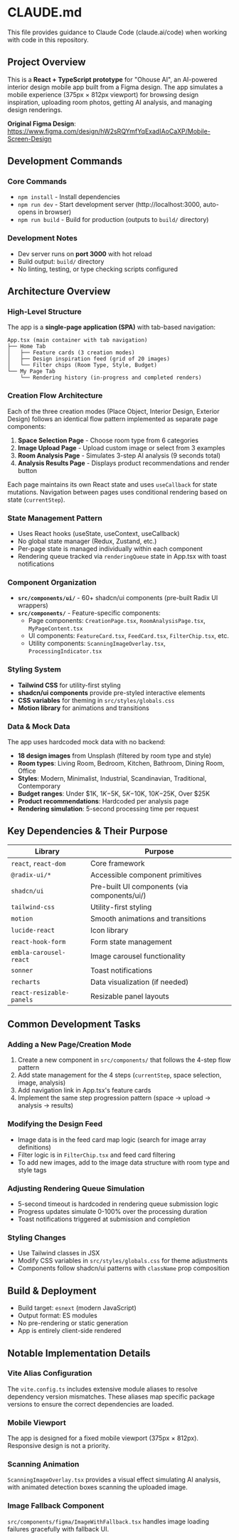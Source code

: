 # CLAUDE.md

This file provides guidance to Claude Code (claude.ai/code) when working with code in this repository.

## Project Overview

This is a **React + TypeScript prototype** for "Ohouse AI", an AI-powered interior design mobile app built from a Figma design. The app simulates a mobile experience (375px × 812px viewport) for browsing design inspiration, uploading room photos, getting AI analysis, and managing design renderings.

**Original Figma Design**: https://www.figma.com/design/hW2sRQYmfYqExadIAoCaXP/Mobile-Screen-Design

## Development Commands

### Core Commands
- `npm install` - Install dependencies
- `npm run dev` - Start development server (http://localhost:3000, auto-opens in browser)
- `npm run build` - Build for production (outputs to `build/` directory)

### Development Notes
- Dev server runs on **port 3000** with hot reload
- Build output: `build/` directory
- No linting, testing, or type checking scripts configured

## Architecture Overview

### High-Level Structure

The app is a **single-page application (SPA)** with tab-based navigation:

```
App.tsx (main container with tab navigation)
├── Home Tab
│   ├── Feature cards (3 creation modes)
│   ├── Design inspiration feed (grid of 20 images)
│   └── Filter chips (Room Type, Style, Budget)
└── My Page Tab
    └── Rendering history (in-progress and completed renders)
```

### Creation Flow Architecture

Each of the three creation modes (Place Object, Interior Design, Exterior Design) follows an identical flow pattern implemented as separate page components:

1. **Space Selection Page** - Choose room type from 6 categories
2. **Image Upload Page** - Upload custom image or select from 3 examples
3. **Room Analysis Page** - Simulates 3-step AI analysis (9 seconds total)
4. **Analysis Results Page** - Displays product recommendations and render button

Each page maintains its own React state and uses `useCallback` for state mutations. Navigation between pages uses conditional rendering based on state (`currentStep`).

### State Management Pattern

- Uses React hooks (useState, useContext, useCallback)
- No global state manager (Redux, Zustand, etc.)
- Per-page state is managed individually within each component
- Rendering queue tracked via `renderingQueue` state in App.tsx with toast notifications

### Component Organization

- **`src/components/ui/`** - 60+ shadcn/ui components (pre-built Radix UI wrappers)
- **`src/components/`** - Feature-specific components:
  - Page components: `CreationPage.tsx`, `RoomAnalysisPage.tsx`, `MyPageContent.tsx`
  - UI components: `FeatureCard.tsx`, `FeedCard.tsx`, `FilterChip.tsx`, etc.
  - Utility components: `ScanningImageOverlay.tsx`, `ProcessingIndicator.tsx`

### Styling System

- **Tailwind CSS** for utility-first styling
- **shadcn/ui components** provide pre-styled interactive elements
- **CSS variables** for theming in `src/styles/globals.css`
- **Motion library** for animations and transitions

### Data & Mock Data

The app uses hardcoded mock data with no backend:
- **18 design images** from Unsplash (filtered by room type and style)
- **Room types**: Living Room, Bedroom, Kitchen, Bathroom, Dining Room, Office
- **Styles**: Modern, Minimalist, Industrial, Scandinavian, Traditional, Contemporary
- **Budget ranges**: Under $1K, $1K-$5K, $5K-$10K, $10K-$25K, Over $25K
- **Product recommendations**: Hardcoded per analysis page
- **Rendering simulation**: 5-second processing time per request

## Key Dependencies & Their Purpose

| Library | Purpose |
|---------|---------|
| `react`, `react-dom` | Core framework |
| `@radix-ui/*` | Accessible component primitives |
| `shadcn/ui` | Pre-built UI components (via components/ui/) |
| `tailwind-css` | Utility-first styling |
| `motion` | Smooth animations and transitions |
| `lucide-react` | Icon library |
| `react-hook-form` | Form state management |
| `embla-carousel-react` | Image carousel functionality |
| `sonner` | Toast notifications |
| `recharts` | Data visualization (if needed) |
| `react-resizable-panels` | Resizable panel layouts |

## Common Development Tasks

### Adding a New Page/Creation Mode
1. Create a new component in `src/components/` that follows the 4-step flow pattern
2. Add state management for the 4 steps (`currentStep`, space selection, image, analysis)
3. Add navigation link in App.tsx's feature cards
4. Implement the same step progression pattern (space → upload → analysis → results)

### Modifying the Design Feed
- Image data is in the feed card map logic (search for image array definitions)
- Filter logic is in `FilterChip.tsx` and feed card filtering
- To add new images, add to the image data structure with room type and style tags

### Adjusting Rendering Queue Simulation
- 5-second timeout is hardcoded in rendering queue submission logic
- Progress updates simulate 0-100% over the processing duration
- Toast notifications triggered at submission and completion

### Styling Changes
- Use Tailwind classes in JSX
- Modify CSS variables in `src/styles/globals.css` for theme adjustments
- Components follow shadcn/ui patterns with `className` prop composition

## Build & Deployment

- Build target: `esnext` (modern JavaScript)
- Output format: ES modules
- No pre-rendering or static generation
- App is entirely client-side rendered

## Notable Implementation Details

### Vite Alias Configuration
The `vite.config.ts` includes extensive module aliases to resolve dependency version mismatches. These aliases map specific package versions to ensure the correct dependencies are loaded.

### Mobile Viewport
The app is designed for a fixed mobile viewport (375px × 812px). Responsive design is not a priority.

### Scanning Animation
`ScanningImageOverlay.tsx` provides a visual effect simulating AI analysis, with animated detection boxes scanning the uploaded image.

### Image Fallback Component
`src/components/figma/ImageWithFallback.tsx` handles image loading failures gracefully with fallback UI.
